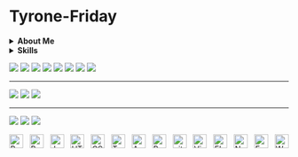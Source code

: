# Tyrone-Friday

<details>
  <summary><b> About Me </b></summary>

class About extends Me { 
  const myTools = {  
    "ProgramingLanguages" : { "Dart", "Go", "Python", "Javascript", "Java", "c++" },
    "OtherLanguages" : { "HTML", "CSS", "Bash", "Json", "Markdown" },
    "Database" : { "Firebase", "Sqlite" },
    "Editors" : { "Vscode", "Xcode", "Sublime", "Neovim" },
    "Platforms" : { "Mac", "GNU/Linux", "Windows" },
    "OtherTools" : { "Git", "Figma", "Photoshop", "Gimp", "Lightroom" }
  };
}

</details>


<details>
  <summary><b>Skills</b></summary>




</details>

[//]: <> (################################################################################)
<p align="left">  

<!---
https://github.com/harish-sethuraman/readme-components/blob/master/docs/logoComponent.md
svgfill = logoColour
fill=backgroundColour
textfill = textColour
&animation=spin
-->

  <img  src="https://readme-components.vercel.app/api?component=logo&fill=black&logo=react&animation=spin&svgfill=15d8fe">  
  <img  src="https://readme-components.vercel.app/api?component=logo&logo=Firebase&animation=spin&svgfill=ffc0cd&fill=000000">
  <img  src="https://readme-components.vercel.app/api?component=logo&logo=python&text=true&animation=spin&svgfill=1a7909&fill=000000">  
  <img  src="https://readme-components.vercel.app/api?component=logo&logo=github&text=true&animation=spin&fill=black">
  

  <img  src="https://readme-components.vercel.app/api?component=logo&fill=black&logo=html5&svgfill=f06629&animation=spin">
  <img  src="https://readme-components.vercel.app/api?component=logo&fill=black&logo=javascript&svgfill=f6df1c&animation=spin">
  <img  src="https://readme-components.vercel.app/api?component=logo&fill=black&logo=CSS3&svgfill=028dd1&animation=spin">

  <img  src="https://readme-components.vercel.app/api?component=logo&fill=black&logo=Haskell&animation=spin&svgfill=412bde">
  
  [//]: <> (################################################################################)
  
  <hr>
  
  <img  src="https://readme-components.vercel.app/api?component=logo&logo=Java&text=true&animation=spin">
  <img  src="https://readme-components.vercel.app/api?component=logo&logo=Java&animation=spin&svgfill=8ed5fa&fill=black">
  <img  src="https://readme-components.vercel.app/api?component=logo&logo=node.js&animation=spin&svgfill=659b60&fill=black">
  
   



  <hr>
 
 [//]: <> (################################################################################)
  

<img  src="https://readme-components.vercel.app/api?component=logo&fill=black&logo=PHP&svgfill=659b60">
<img  src="https://readme-components.vercel.app/api?component=logo&fill=black&logo=Go&svgfill=659b60">
<img  src="https://readme-components.vercel.app/api?component=logo&fill=black&logo=Erlang&svgfill=659b60">


[//]: <> (################################################################################)

[//]: <> (<img  src="https://readme-components.vercel.app/api?component=logo&fill=black&logo=SQL&svgfill=659b60">)
[//]: <> (<img  src="https://readme-components.vercel.app/api?component=logo&fill=black&logo=CSS&svgfill=659b60">)
[//]: <> (<img  src="https://readme-components.vercel.app/api?component=logo&fill=black&logo=c++&svgfill=659b60">)
[//]: <> (<img  src="https://readme-components.vercel.app/api?component=logo&fill=black&logo=C#&svgfill=659b60">)
 
</p>


[<img src="https://img.shields.io/badge/React-282C34?logo=react&logoColor=61DAFB" alt="React Native logo" title="React Native" height="25" />][tech_tools_anchor]
&nbsp;
[<img src="https://img.shields.io/badge/React Native-282C34?logo=react&logoColor=61DAFB" alt="React logo" title="React" height="25" />][tech_tools_anchor]
&nbsp;
[<img src="https://img.shields.io/badge/JavaScript-282C34?logo=javascript&logoColor=F7DF1E" alt="JavaScript logo" title="JavaScript" height="25" />][tech_tools_anchor]
&nbsp;
[<img src="https://img.shields.io/badge/HTML5-282C34?logo=html5&logoColor=E34F26" alt="HTML5 logo" title="HTML5" height="25" />][tech_tools_anchor]
&nbsp;
[<img src="https://img.shields.io/badge/CSS3-282C34?logo=css3&logoColor=1572B6" alt="CSS3 logo" title="CSS3" height="25" />][tech_tools_anchor]
&nbsp;
[<img src="https://img.shields.io/badge/TypeScript-282C34?logo=typescript&logoColor=3178C6" alt="TypeScript logo" title="TypeScript" height="25" />][tech_tools_anchor]
&nbsp;
[<img src="https://img.shields.io/badge/Android-282C34?logo=android&logoColor=3DDC84" alt="Android logo" title="Android" height="25" />][tech_tools_anchor]
&nbsp;
[<img src="https://img.shields.io/badge/Redux-282C34?logo=redux&logoColor=764ABC" alt="Redux logo" title="Redux" height="25" />][tech_tools_anchor]
&nbsp;
[<img src="https://img.shields.io/badge/git-282C34?logo=git&logoColor=F05032" alt="git logo" title="git" height="25" />][tech_tools_anchor]
&nbsp;
[<img src="https://img.shields.io/badge/VS%20Code-282C34?logo=visual-studio-code&logoColor=007ACC" alt="Visual Studio Code logo" title="Visual Studio Code" height="25" />][tech_tools_anchor]
&nbsp;
[<img src="https://img.shields.io/badge/firebase-ffca28?style=for-the-badge&logo=firebase&logoColor=black" alt="FIrebase logo" title="Firebase" height="25" />][tech_tools_anchor]
&nbsp;
[<img src="https://img.shields.io/badge/node.js-339933?style=for-the-badge&logo=Node.js&logoColor=white" alt="Node JS Code logo" title="Node Js" height="25" />][tech_tools_anchor]
&nbsp;
[<img src="https://img.shields.io/badge/Expo-000000?logo=Expo&logoColor=white" alt="Expo logo" title="Expo" height="25" />][tech_tools_anchor]
&nbsp;
[<img src="https://img.shields.io/badge/WebStorm-000000?style=flat-square&logo=jetbrains&logoColor=white" alt="Webstorm IDE" title="Webstorm IDE" height="25" />][tech_tools_anchor]
&nbsp;

[tech_tools_anchor]: #bonjour--

